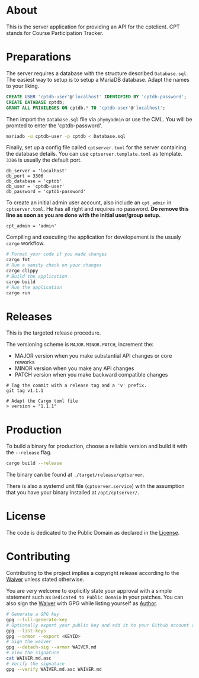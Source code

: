 About
=====

This is the server application for providing an API for the cptclient. CPT stands for Course Participation Tracker.

Preparations
============

The server requires a database with the structure described `Database.sql`. The easiest way to setup is to setup a MariaDB database. Adapt the names to your liking.

```SQL
CREATE USER 'cptdb-user'@'localhost' IDENTIFIED BY 'cptdb-password';
CREATE DATABASE cptdb;
GRANT ALL PRIVILEGES ON cptdb.* TO 'cptdb-user'@'localhost';
```

Then import the `Database.sql` file via `phymyadmin` or use the CML. You will be promted to enter the 'cptdb-password'.

```BASH
mariadb -u cptdb-user -p cptdb < Database.sql
```

Finally, set up a config file called `cptserver.toml` for the server containing the database details. You can use `cptserver.template.toml` as template. `3306` is usually the default port.

```
db_server = 'localhost'
db_port = 3306
db_database = 'cptdb'
db_user = 'cptdb-user'
db_password = 'cptdb-password'
```

To create an initial admin user account, also include an `cpt_admin` in `cptserver.toml`. He has all right and requires no password. **Do remove this line as soon as you are done with the initial user/group setup.**

```
cpt_admin = 'admin'
```

Compiling and executing the application for developement is the usualy `cargo` workflow.

```bash
# Format your code if you made changes
cargo fmt
# Run a sanity check on your changes
cargo clippy
# Build the application
cargo build
# Run the application
cargo run
```

Releases
========

This is the targeted release procedure.

The versioning scheme is `MAJOR.MINOR.PATCH`, increment the:
- MAJOR version when you make substantial API changes or core reworks
- MINOR version when you make any API changes
- PATCH version when you make backward compatible changes

```
# Tag the commit with a release tag and a 'v' prefix.
git tag v1.1.1

# Adapt the Cargo toml file
> version = "1.1.1"
```

Production
==========

To build a binary for production, choose a reliable version and build it with the `--release` flag.

```bash
cargo build --release
```

The binary can be found at `./target/release/cptserver`.

There is also a systemd unit file (`cptserver.service`) with the assumption that you have your binary
installed at `/opt/cptserver/`.

License
=======

The code is dedicated to the Public Domain as declared in the [License](LICENSE.md).

Contributing
============

Contributing to the project implies a copyright release according to the [Waiver](WAIVER.md) unless 
stated otherwise.

You are very welcome to explicitly state your approval with a simple statement such as
`Dedicated to Public Domain` in your patches. You can also sign the [Waiver](WAIVER.md) with GPG
while listing yourself as [Author](AUTHORS.md).

```bash
# Generate a GPG key
gpg --full-generate-key
# Optionally export your public key and add it to your Github account and/or a keyserver.
gpg --list-keys
gpg --armor --export <KEYID>
# Sign the waiver
gpg --detach-sig --armor WAIVER.md
# View the signature
cat WAIVER.md.asc
# Verify the signature
gpg --verify WAIVER.md.asc WAIVER.md
```

